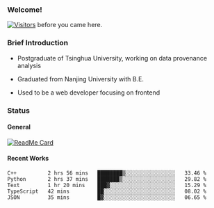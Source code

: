 ### Welcome!

[![Visitors](https://visitor-badge.laobi.icu/badge?page_id=HermitSun.HermitSun)]() before you came here.

### Brief Introduction

- Postgraduate of Tsinghua University, working on data provenance analysis

- Graduated from Nanjing University with B.E.

- Used to be a web developer focusing on frontend

### Status

#### General

[![ReadMe Card](https://github-readme-stats.hermitsun.vercel.app/api?username=HermitSun&count_private=true&show_icons=true)]()

#### Recent Works

<!--START_SECTION:waka-->
```text
C++          2 hrs 56 mins   ████████▒░░░░░░░░░░░░░░░░   33.46 % 
Python       2 hrs 37 mins   ███████▒░░░░░░░░░░░░░░░░░   29.82 % 
Text         1 hr 20 mins    ███▓░░░░░░░░░░░░░░░░░░░░░   15.29 % 
TypeScript   42 mins         ██░░░░░░░░░░░░░░░░░░░░░░░   08.02 % 
JSON         35 mins         █▓░░░░░░░░░░░░░░░░░░░░░░░   06.65 % 
```
<!--END_SECTION:waka-->
